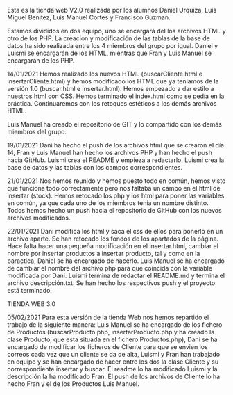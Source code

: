 Esta es la tienda web V2.0 realizada por los alumnos Daniel Urquiza, Luis Miguel Benitez, Luis Manuel Cortes y Francisco Guzman.

Estamos divididos en dos equipo, uno se encargará del los archivos HTML y otro de los PHP. La creacion y modificación de las tablas de la base de datos ha sido realizada entre
los 4 miembros del grupo por igual. Daniel y Luismi se encargarán de los HTML, mientras que Fran y Luis Manuel se encargarán de los PHP.

14/01/2021
Hemos realizado los nuevos HTML (buscarCliente.html e insertarCliente.html) y hemos modificado los HTML que ya teníamos de la versión 1.0 (buscar.html e insertar.html).
Hemos empezado a dar estilo a nuestros html con CSS. Hemos terminado el index.html como se pedía en la práctica. Continuaremos con los retoques estéticos a los demás archivos
HTML.

Luis Manuel ha creado el repositorio de GIT y lo compartido con los demás miembros del grupo. 

19/01/2021
Dani ha hecho el push de los archivos html que se crearon el día 14, Fran y Luis Manuel han hecho los archivos PHP y han hecho el push hacia GitHub. Luismi crea el 
README y empieza a redactarlo. Luismi crea la base de datos y las tablas con los campos correspondientes.

21/01/2021
Nos hemos reunido y hemos puesto todo en común, hemos visto que funciona todo correctamente pero nos faltaba un campo en el html de insertar (stock). Hemos retocado los php
y los html para poner las variables en común, ya que cada uno de los miembros tenía un nombre distinto. Todos hemos hecho un push hacia el repositorio de GitHub con los nuevos
archivos modificados.

22/01/2021
Dani modifica los html y saca el css de ellos para ponerlo en un archivo aparte. Se han retocado los fondos de los apartados de la página. Hace falta hacer una pequeña
modificación en el insertar.html, cambiar el nombre por insertar productos a insertar producto, tal y como en la paractica, Daniel se ha encargado de hacerlo. Luis Manuel se ha 
encargado de cambiar el nombre del archivo php para que coincida con la variable modificada por Dani. Luismi termina de redactar el README.md y termina el archivo descripción.txt.
Se han hecho los respectivos push y el proyecto está terminado.

TIENDA WEB 3.0

05/02/2021
Para esta versión de la tienda Web nos hemos repartido el trabajo de la siguiente manera: Luis Manuel se ha encargado de los fichero de Productos (buscarProducto.php,
insertarProducto.php y ha creado la clase Producto, que esta situada en el fichero Productos.php), Dani se ha encargado de modificar los ficheros de Cliente para que se envien
los correos cada vez que un cliente se da de alta, Luismi y Fran han trabajado en equipo y se han encargado de hacer entre los dos la clase Cliente y su correspondiente insertar
y buscar. El readme lo ha modificado Luismi y la descripción la ha modificado Fran. El push de los archivos de Cliente lo ha hecho Fran y el de los Productos Luis Manuel.